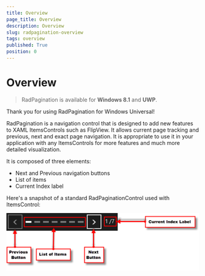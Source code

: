 ```yaml
---
title: Overview
page_title: Overview
description: Overview
slug: radpagination-overview
tags: overview
published: True
position: 0
---
```


# Overview

>RadPagination is available for **Windows 8.1** and **UWP**.

Thank you for using RadPagination for Windows Universal!

RadPagination is a navigation control that is designed to add new features to XAML ItemsControls such as FlipView.
It allows current page tracking and previous, next and exact page navigation.
It is appropriate to use it in your application with any ItemsControls for more features and much more detailed visualization.


It is composed of three elements:

* Next and Previous navigation buttons
* List of items
* Current Index label

Here's a snapshot of a standard RadPaginationControl used with ItemsControl:

![Pagination First Look](images/PaginationFirstLook.png)